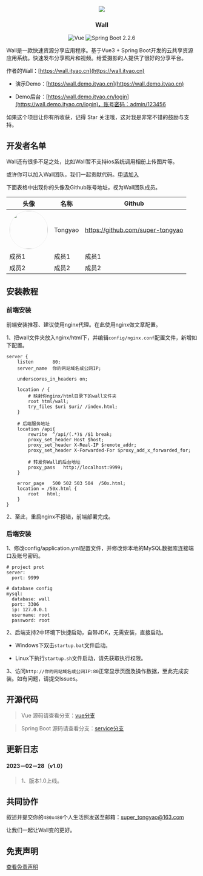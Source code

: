<div align="center">

![](https://img-blog.csdnimg.cn/1842462da13147fea1c48f8c38fc6125.png)
<h3 align="center"> Wall</h3>

![Vue](https://img.shields.io/badge/Vue-3.2.13-brightgreen.svg)
![Spring Boot 2.2.6](https://img.shields.io/badge/Spring%20Boot-2.2.6-brightgreen.svg)

</div>

Wall是一款快速资源分享应用程序。基于Vue3 + Spring Boot开发的云共享资源应用系统。快速发布分享照片和视频。给爱摄影的人提供了很好的分享平台。

作者的Wall：[https://wall.ityao.cn](https://wall.ityao.cn)



- 演示Demo：[https://wall.demo.ityao.cn](https://wall.demo.ityao.cn)

- Demo后台：[https://wall.demo.ityao.cn/login](https://wall.demo.ityao.cn/login)，账号密码：admin/123456



如果这个项目让你有所收获，记得 Star 关注哦，这对我是非常不错的鼓励与支持。

## 开发者名单

Wall还有很多不足之处，比如Wall暂不支持ios系统调用相册上传图片等。

或许你可以加入Wall团队，我们一起贡献代码。[申请加入](#参与贡献)



下面表格中出现你的头像及Github账号地址，视为Wall团队成员。

| 头像                                                         | 名称    | Github                           |
| ------------------------------------------------------------ | ------- | -------------------------------- |
|<img src="https://img-blog.csdnimg.cn/7da53370f8f8449bbc9025cf702e730a.jpeg" style="border-radius:50%;border:1px #eee solid" width="100">| Tongyao | https://github.com/super-tongyao |
| 成员1                                                        | 成员1   | 成员1                            |
| 成员2                                                        | 成员2   | 成员2                            |

## 安装教程

### 前端安装

前端安装推荐、建议使用nginx代理。在此使用nginx做文章配置。

1、把wall文件夹放入nginx/html下，并编辑```config/nginx.conf```配置文件，新增如下配置。

```
server {
	listen       80;
	server_name  你的网站域名或公网IP;
	
	underscores_in_headers on;

	location / {
		# 映射你nginx/html目录下的wall文件夹
		root html/wall;
		try_files $uri $uri/ /index.html;
	}
	
	# 后端服务地址
	location /api{
		rewrite  ^/api/(.*)$ /$1 break;
		proxy_set_header Host $host;
		proxy_set_header X-Real-IP $remote_addr;
		proxy_set_header X-Forwarded-For $proxy_add_x_forwarded_for;
		
		# 转发你Wall的后台地址
		proxy_pass   http://localhost:9999;
	}
	
	error_page   500 502 503 504  /50x.html;
	location = /50x.html {
		root   html;
	}
}
```

2、至此，重启nginx不报错，前端部署完成。

### 后端安装

1、修改config/application.yml配置文件，并修改你本地的MySQL数据库连接端口及账号密码。

```
# project prot
server:
  port: 9999

# database config
mysql:
  database: wall
  port: 3306
  ip: 127.0.0.1
  username: root
  password: root
```

2、后端支持2中环境下快捷启动，自带JDK，无需安装，直接启动。

- Windows下双击```startup.bat```文件启动。

- Linux下执行```startup.sh```文件启动，请先获取执行权限。

3、访问```http://你的网站域名或公网IP:80```正常显示页面及操作数据，至此完成安装。如有问题，请提交Issues。

## 开源代码

> Vue 源码请查看分支：[vue分支](https://github.com/super-tongyao/wall/tree/vue)

> Spring Boot 源码请查看分支：[service分支](https://github.com/super-tongyao/wall/tree/service)

## 更新日志

#### 2023－02－28（v1.0）
> 1、版本1.0上线。

## 共同协作

叙述并提交你的```480x480```个人生活照发送至邮箱：super_tongyao@163.com

让我们一起让Wall变的更好。

## 免责声明

[查看免责声明](/免责声明.md)
